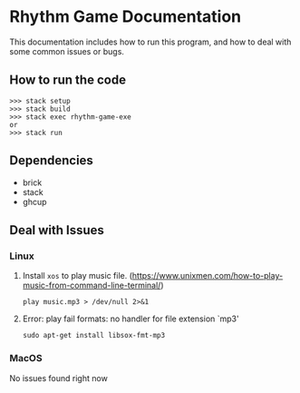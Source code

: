 # Rhythm Game Documentation

This documentation includes how to run this program, and how to deal with some common issues or bugs. 

## How to run the code
```
>>> stack setup
>>> stack build
>>> stack exec rhythm-game-exe
or
>>> stack run
``` 

## Dependencies
- brick
- stack
- ghcup

## Deal with Issues
### Linux
1. Install `xos` to play music file. (https://www.unixmen.com/how-to-play-music-from-command-line-terminal/)
   
   ```
   play music.mp3 > /dev/null 2>&1
   ```
2. Error: play fail formats: no handler for file extension `mp3'
   
   ```
   sudo apt-get install libsox-fmt-mp3
   ```

### MacOS
No issues found right now